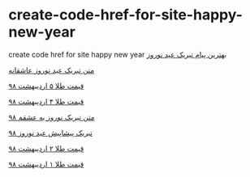 # create-code-href-for-site-happy-new-year
create code href for site happy new year
<a href="https://paghman.ir/2019/02/11/بهترین-پیام-تبریک-عید-نوروز-98-پیام-تبری/">بهترین پیام تبریک عید نوروز</a>

<a href="https://paghman.ir/2019/02/11/متن-تبریک-عید-نوروز-عاشقانه-پیشاپیش-عی/">متن تبریک عید نوروز عاشقانه</a>

<a href="https://paghman.ir/2019/02/11/قیمت-طلا-امروز-۹۸-قیمت-طلا-۵-اردیبهشت-۹/">قیمت طلا ۵ اردیبهشت ۹۸</a>

<a href="https://paghman.ir/2019/02/11/قیمت-طلا-امروز-۹۸-قیمت-طلا-۴-اردیبهشت-۹/">قیمت طلا ۴ اردیبهشت ۹۸</a>

<a href="https://paghman.ir/2019/02/11/متن-زیبا-برای-تبریک-عید-نوروز-98/">متن تبریک نوروز به عشقم ۹۸</a>

<a href="https://paghman.ir/2019/02/11/تبریک-پیشاپیش-عید-نوروز-تبریک-عید-به-عش/">تبریک پیشاپیش عید نوروز ۹۸</a>

<a href="https://paghman.ir/2019/02/11/قیمت-طلا-امروز-۹۸-قیمت-طلا-۲-اردیبهشت-۹/">قیمت طلا ۲ اردیبهشت ۹۸</a>

<a href="https://paghman.ir/2019/02/10/قیمت-طلا-امروز-۹۸-قیمت-طلا-۱-اردیبهشت-۹/">قیمت طلا ۱ اردیبهشت ۹۸</a>
